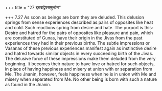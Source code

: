 +++
title = "27 इच्छाद्वेषसमुत्थेन"

+++
7.27 As soon as beings are born they are deluded. This delusion springs from sense experiences described as pairs of opposites like heat and cold. Such reactions spring from desire and hate. The purport is this:
Desire and hatred for the pairs of opposites like pleasure and pain,
which are constituted of Gunas, have their origin in the Jivas from the past experiences they had in their previous births. The subtle impressions or Vasanas of these previous experiences manifest again as instinctive desire and hatred towards similar objects in every succeeding birth of the Jivas. The delusive force of these impressions make them deluded from the very beginning. It becomes their nature to have love or hatred for such objects, in place of having happiness and misery at union with or separation from Me. The Jnanin, however, feels happiness when he is in union with Me and misery when separated from Me.
No other being is born with such a nature as found in the Jnanin.
